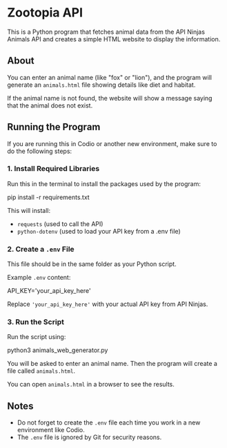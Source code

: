 # Zootopia API

This is a Python program that fetches animal data from the API Ninjas Animals API and creates a simple HTML website to display the information.

## About

You can enter an animal name (like "fox" or "lion"), and the program will generate an `animals.html` file showing details like diet and habitat.

If the animal name is not found, the website will show a message saying that the animal does not exist.

## Running the Program

If you are running this in Codio or another new environment, make sure to do the following steps:

### 1. Install Required Libraries

Run this in the terminal to install the packages used by the program:

pip install -r requirements.txt


This will install:

- `requests` (used to call the API)
- `python-dotenv` (used to load your API key from a .env file)

### 2. Create a `.env` File

This file should be in the same folder as your Python script.

Example `.env` content:

API_KEY='your_api_key_here'


Replace `'your_api_key_here'` with your actual API key from API Ninjas.

### 3. Run the Script

Run the script using:

python3 animals_web_generator.py


You will be asked to enter an animal name. Then the program will create a file called `animals.html`.

You can open `animals.html` in a browser to see the results.

## Notes

- Do not forget to create the `.env` file each time you work in a new environment like Codio.
- The `.env` file is ignored by Git for security reasons.
